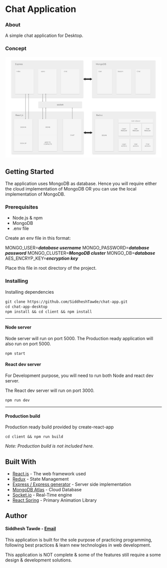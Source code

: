 
# Chat Application

### About
 
A simple chat application for Desktop.

### Concept
 
![Architecture](https://raw.githubusercontent.com/SiddheshTawde/chat-app-desktop/master/contents/Architecture.jpg)
 
 
## Getting Started

The application uses MongoDB as database. Hence you will require either the cloud implementation of MongoDB OR you can use the local implementation of MongoDB.

### Prerequisites
 - Node.js & npm
 - MongoDB
 - .env file

Create an env file in this format:

MONGO_USER=***database username***
MONGO_PASSWORD=***database password***
MONGO_CLUSTER=***MongoDB cluster***
MONGO_DB=***database***
AES_ENCRYP_KEY=***encryption key***

Place this file in root directory of the project.

### Installing

Installing dependencies

```
git clone https://github.com/SiddheshTawde/chat-app.git
cd chat-app-desktop
npm install && cd client && npm install
```
---
#### Node server
Node server will run on port 5000. The Production ready application will also run on port 5000.
```
npm start
```
#### React dev server
For Development purpose, you will need to run both Node and react dev server.

The React dev server will run on port 3000.

```
npm run dev
```
---
#### Production build
Production ready build provided by create-react-app
```
cd client && npm run build
```
*Note: Production build is not included here.*

## Built With

* [React.js](https://reactjs.org/) - The web framework used
* [Redux](https://redux.js.org/) - State Management
* [Express / Express generator](https://expressjs.com/) - Server side implementation
* [MongoDB Atlas](https://www.mongodb.com/cloud/atlas) - Cloud Database
* [Socket.io](https://socket.io/) - Real-Time engine
* [React Spring](https://www.react-spring.io/) - Primary Animation Library

## Author

 #### Siddhesh Tawde - [Email](mailto:siddheshtawde35@gmail.com)

This application is built for the sole purpose of practicing programming, following best practices & learn new technologies in web development.

This application is NOT complete & some of the features still require a some design & development solutions.